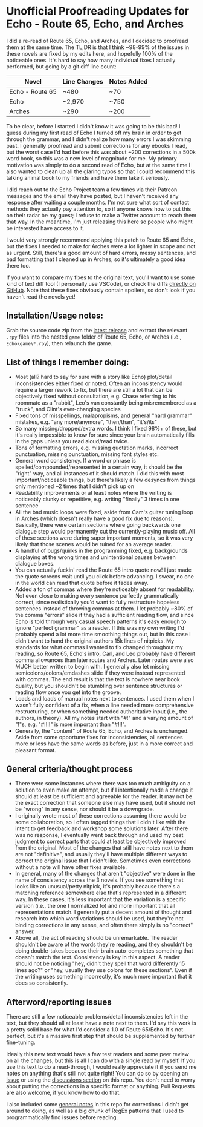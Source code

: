# Unofficial Proofreading Updates for Echo - Route 65, Echo, and Arches
I did a re-read of Route 65, Echo, and Arches, and I decided to proofread them at the same time. The TL;DR is that I think ~98-99% of the issues in these novels are fixed by my edits here, and hopefully 100% of the noticeable ones. It's hard to say how many individual fixes I actually performed, but going by a git diff line count:

| Novel           	| Line Changes 	| Notes Added 	|
|-----------------	|--------------	|-------------	|
| Echo - Route 65 	| ~480         	| ~70         	|
| Echo            	| ~2,970       	| ~750        	|
| Arches          	| ~290         	| ~200        	|

To be clear, before I started I didn't know it was going to be this bad! I guess during my first read of Echo I turned off my brain in order to get through the grammar, and I didn't realize how many errors I was skimming past. I generally proofread and submit corrections for any ebooks I read, but the worst case I'd had before this was about ~200 corrections in a 500k word book, so this was a new level of magnitude for me. My primary motivation was simply to do a second read of Echo, but at the same time I also wanted to clean up all the glaring typos so that I could recommend this talking animal book to my friends and have them take it seriously.

I did reach out to the Echo Project team a few times via their Patreon messages and the email they have posted, but I haven't received any response after waiting a couple months. I'm not sure what sort of contact methods they actually pay attention to, so if anyone knows how to put this on their radar be my guest; I refuse to make a Twitter account to reach them that way. In the meantime, I'm just releasing this here so people who might be interested have access to it.

I would very strongly recommend applying this patch to Route 65 and Echo, but the fixes I needed to make for Arches were a lot lighter in scope and not as urgent. Still, there's a good amount of hard errors, messy sentences, and bad formatting that I cleaned up in Arches, so it's ultimately a good idea there too.

If you want to compare my fixes to the original text, you'll want to use some kind of text diff tool (I personally use VSCode), or check the diffs [directly on GitHub](https://github.com/OtterUpdates/EchoUnofficialProofreadingUpdates/compare/original-copies...main?w=1#files_bucket). Note that these fixes obviously contain spoilers, so don't look if you haven't read the novels yet!

## Installation/Usage notes:
Grab the source code zip from the [latest release](https://github.com/OtterUpdates/EchoUnofficialProofreadingUpdates/releases/latest) and extract the relevant `.rpy` files into the nested `game` folder of Route 65, Echo, or Arches (i.e., `Echo\game\*.rpy`), then relaunch the game.

## List of things I remember doing:
* Most (all? hard to say for sure with a story like Echo) plot/detail inconsistencies either fixed or noted. Often an inconsistency would require a larger rework to fix, but there are still a lot that can be objectively fixed without consultation, e.g. Chase referring to his roommate as a "rabbit", Leo's van constantly being misremembered as a "truck", and Clint's ever-changing species
* Fixed tons of misspellings, malapropisms, and general "hard grammar" mistakes, e.g. "any more/anymore", "then/than", "it's/its"
* So many missing/dropped/extra words. I think I fixed 98%+ of these, but it's really impossible to know for sure since your brain automatically fills in the gaps unless you read aloud/read twice.
* Tons of formatting errors, e.g. missing quotation marks, incorrect punctuation, missing punctuation, missing font styles etc.
* General word consistency. If a word or phrase is spelled/compounded/represented in a certain way, it should be the "right" way, and all instances of it should match. I did this with most important/noticeable things, but there's likely a few desyncs from things only mentioned ~2 times that I didn't pick up on
* Readability improvements or at least notes where the writing is noticeably clunky or repetitive, e.g. writing "finally" 3 times in one sentence
* All the bad music loops were fixed, aside from Cam's guitar tuning loop in Arches (which doesn't really have a good fix due to reasons). Basically, there were certain sections where going backwards one dialogue step would permanently cut the currently-playing music off. All of these sections were during super important moments, so it was very likely that those scenes would be ruined for an average reader.
* A handful of bugs/quirks in the programming fixed, e.g. backgrounds displaying at the wrong times and unintentional pauses between dialogue boxes.
* You can actually fuckin' read the Route 65 intro quote now! I just made the quote screens wait until you click before advancing. I swear, no one in the world can read that quote before it fades away.
* Added a ton of commas where they're noticeably absent for readability. Not even close to making every sentence perfectly grammatically correct, since realistically you'd want to fully restructure hopeless sentences instead of throwing commas at them. I let probably ~80% of the comma "errors" slide if they had a sufficient reading flow, and since Echo is told through very casual speech patterns it's easy enough to ignore "perfect grammar" as a reader. If this was my own writing I'd probably spend a lot more time smoothing things out, but in this case I didn't want to hand the original authors 15k lines of nitpicks. My standards for what commas I wanted to fix changed throughout my reading, so Route 65, Echo's intro, Carl, and Leo probably have different comma allowances than later routes and Arches. Later routes were also MUCH better written to begin with. I generally also let missing semicolons/colons/emdashes slide if they were instead represented with commas. The end result is that the text is nowhere near book quality, but you shouldn't be stumbling over sentence structures or reading flow once you get into the groove.
* Loads and loads of manual notes next to sentences. I used them when I wasn't fully confident of a fix, when a line needed more comprehensive restructuring, or when something needed authoritative input (i.e., the authors, in theory). All my notes start with "#!" and a varying amount of "!"s, e.g. "#!!!!" is more important than "#!!!".
* Generally, the "content" of Route 65, Echo, and Arches is unchanged. Aside from some opportune fixes for inconsistencies, all sentences more or less have the same words as before, just in a more correct and pleasant format.

## General criteria/thought process
* There were some instances where there was too much ambiguity on a solution to even make an attempt, but if I intentionally made a change it should at least be sufficient and agreeable for the reader. It may not be the exact correction that someone else may have used, but it should not be "wrong" in any sense, nor should it be a downgrade.
* I originally wrote most of these corrections assuming there would be some collaboration, so I often tagged things that I didn't like with the intent to get feedback and workshop some solutions later. After there was no response, I eventually went back through and used my best judgment to correct parts that could at least be objectively improved from the original. Most of the changes that still have notes next to them are not "definitive", and usually they'll have multiple different ways to correct the original issue that I didn't like. Sometimes even corrections without a note will have other fixes available.
* In general, many of the changes that aren't "objective" were done in the name of consistency across the 3 novels. If you see something that looks like an unusual/petty nitpick, it's probably because there's a matching reference somewhere else that's represented in a different way. In these cases, it's less important that the variation is a specific version (i.e., the one I normalized to) and more important that all representations match. I generally put a decent amount of thought and research into which word variations should be used, but they're not binding corrections in any sense, and often there simply is no "correct" answer.
* Above all, the act of reading should be unremarkable. The reader shouldn't be aware of the words they're reading, and they shouldn't be doing double-takes because their brain auto-completes something that doesn't match the text. Consistency is key in this aspect. A reader should not be noticing "hey, didn't they spell that word differently 15 lines ago?" or "hey, usually they use colons for these sections". Even if the writing uses something incorrectly, it's much more important that it does so consistently.


## Afterword/reporting issues

There are still a few noticeable problems/detail inconsistencies left in the text, but they should all at least have a note next to them. I'd say this work is a pretty solid base for what I'd consider a 1.0 of Route 65/Echo. It's not perfect, but it's a massive first step that should be supplemented by further fine-tuning.

Ideally this new text would have a few test readers and some peer review on all the changes, but this is all I can do with a single read by myself. If you use this text to do a read-through, I would really appreciate it if you send me notes on anything that's still not quite right! You can do so by opening an [issue](https://github.com/OtterUpdates/EchoUnofficialProofreadingUpdates/issues) or using the [discussions section](https://github.com/OtterUpdates/EchoUnofficialProofreadingUpdates/discussions) on this repo. You don't need to worry about putting the corrections in a specific format or anything. Pull Requests are also welcome, if you know how to do that.

I also included some [general notes](/notes-and-regex.md) in this repo for corrections I didn't get around to doing, as well as a big chunk of RegEx patterns that I used to programmatically find issues before reading.